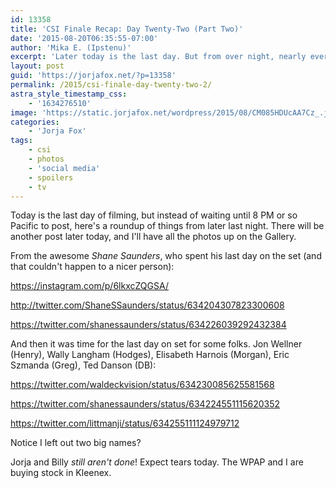```yaml
---
id: 13358
title: 'CSI Finale Recap: Day Twenty-Two (Part Two)'
date: '2015-08-20T06:35:55-07:00'
author: 'Mika E. (Ipstenu)'
excerpt: 'Later today is the last day. But from over night, nearly everyone wrapped.'
layout: post
guid: 'https://jorjafox.net/?p=13358'
permalink: /2015/csi-finale-day-twenty-two-2/
astra_style_timestamp_css:
    - '1634276510'
image: 'https://static.jorjafox.net/wordpress/2015/08/CM085HDUcAA7Cz_.jpg'
categories:
    - 'Jorja Fox'
tags:
    - csi
    - photos
    - 'social media'
    - spoilers
    - tv
---
```


Today is the last day of filming, but instead of waiting until 8 PM or so Pacific to post, here's a roundup of things from later last night. There will be another post later today, and I'll have all the photos up on the Gallery.

From the awesome <em>Shane Saunders</em>, who spent his last day on the set (and that couldn't happen to a nicer person):

https://instagram.com/p/6lkxcZQGSA/

http://twitter.com/ShaneSSaunders/status/634204307823300608

https://twitter.com/shanessaunders/status/634226039292432384

And then it was time for the last day on set for some folks. Jon Wellner (Henry), Wally Langham (Hodges), Elisabeth Harnois (Morgan), Eric Szmanda (Greg), Ted Danson (DB):

https://twitter.com/waldeckvision/status/634230085625581568

https://twitter.com/shanessaunders/status/634224551115620352

https://twitter.com/littmanji/status/634255111124979712

Notice I left out two big names?

Jorja and Billy <em>still aren't done</em>! Expect tears today. The WPAP and I are buying stock in Kleenex.